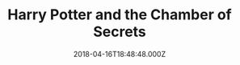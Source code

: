 ---
title: "Harry Potter and the Chamber of Secrets"
year: 2002
date: 2018-04-16T18:48:48.000Z
permalink: /almanac/movies/2018-04-16-harry-potter-and-the-chamber-of-secrets/index.html
rating: 3
tmdbid: 672
---